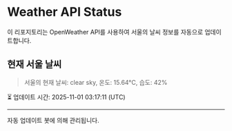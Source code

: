 
# Weather API Status

이 리포지토리는 OpenWeather API를 사용하여 서울의 날씨 정보를 자동으로 업데이트합니다.

## 현재 서울 날씨
> 서울의 현재 날씨: clear sky, 온도: 15.64°C, 습도: 42%

⏳ 업데이트 시간: 2025-11-01 03:17:11 (UTC)

---
자동 업데이트 봇에 의해 관리됩니다.
